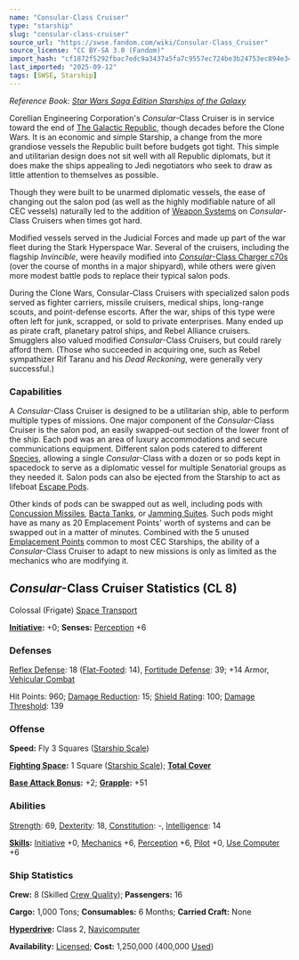 ```yaml
---
name: "Consular-Class Cruiser"
type: "starship"
slug: "consular-class-cruiser"
source_url: "https://swse.fandom.com/wiki/Consular-Class_Cruiser"
source_license: "CC BY-SA 3.0 (Fandom)"
import_hash: "cf1872f5292fbac7edc9a3437a5fa7c9557ec724be3b24753ec894e34566ace0"
last_imported: "2025-09-12"
tags: [SWSE, Starship]
---
```

*Reference Book: [Star Wars Saga Edition Starships of the Galaxy](https://swse.fandom.com/wiki/Star_Wars_Saga_Edition_Starships_of_the_Galaxy)*

Corellian Engineering Corporation's *Consular*-Class Cruiser is in service toward the end of [The Galactic Republic](https://swse.fandom.com/wiki/The_Galactic_Republic), though decades before the Clone Wars. It is an economic and simple Starship, a change from the more grandiose vessels the Republic built before budgets got tight. This simple and utilitarian design does not sit well with all Republic diplomats, but it does make the ships appealing to Jedi negotiators who seek to draw as little attention to themselves as possible.

Though they were built to be unarmed diplomatic vessels, the ease of changing out the salon pod (as well as the highly modifiable nature of all CEC vessels) naturally led to the addition of [Weapon Systems](https://swse.fandom.com/wiki/Weapon_Systems) on *Consular*-Class Cruisers when times got hard.

Modified vessels served in the Judicial Forces and made up part of the war fleet during the Stark Hyperspace War. Several of the cruisers, including the flagship *Invincible*, were heavily modified into [*Consular*-Class Charger c70s](https://swse.fandom.com/wiki/Consular-Class_Charger_c70s) (over the course of months in a major shipyard), while others were given more modest battle pods to replace their typical salon pods.

During the Clone Wars, Consular-Class Cruisers with specialized salon pods served as fighter carriers, missile cruisers, medical ships, long-range scouts, and point-defense escorts. After the war, ships of this type were often left for junk, scrapped, or sold to private enterprises. Many ended up as pirate craft, planetary patrol ships, and Rebel Alliance cruisers. Smugglers also valued modified *Consular*-Class Cruisers, but could rarely afford them. (Those who succeeded in acquiring one, such as Rebel sympathizer Rif Taranu and his *Dead Reckoning*, were generally very successful.)

### Capabilities
A *Consular*-Class Cruiser is designed to be a utilitarian ship, able to perform multiple types of missions. One major component of the *Consular*-Class Cruiser is the salon pod, an easily swapped-out section of the lower front of the ship. Each pod was an area of luxury accommodations and secure communications equipment. Different salon pods catered to different [Species](https://swse.fandom.com/wiki/Species), allowing a single *Consular*-Class with a dozen or so pods kept in spacedock to serve as a diplomatic vessel for multiple Senatorial groups as they needed it. Salon pods can also be ejected from the Starship to act as lifeboat [Escape Pods](https://swse.fandom.com/wiki/Escape_Pods).

Other kinds of pods can be swapped out as well, including pods with [Concussion Missiles](https://swse.fandom.com/wiki/Concussion_Missiles), [Bacta Tanks](https://swse.fandom.com/wiki/Bacta_Tanks), or [Jamming Suites](https://swse.fandom.com/wiki/Jamming_Suites). Such pods might have as many as 20 Emplacement Points' worth of systems and can be swapped out in a matter of minutes. Combined with the 5 unused [Emplacement Points](https://swse.fandom.com/wiki/Emplacement_Points) common to most CEC Starships, the ability of a *Consular*-Class Cruiser to adapt to new missions is only as limited as the mechanics who are modifying it.

## *Consular*-Class Cruiser Statistics (CL 8)
Colossal (Frigate) [Space Transport](https://swse.fandom.com/wiki/Space_Transport)

**[Initiative](https://swse.fandom.com/wiki/Initiative):** +0; **Senses:** [Perception](https://swse.fandom.com/wiki/Perception) +6
### Defenses
[Reflex Defense](https://swse.fandom.com/wiki/Reflex_Defense_(Vehicles)): 18 ([Flat-Footed](https://swse.fandom.com/wiki/Flat-Footed): 14), [Fortitude Defense](https://swse.fandom.com/wiki/Fortitude_Defense_(Vehicles)): 39; +14 Armor, [Vehicular Combat](https://swse.fandom.com/wiki/Vehicular_Combat)

Hit Points: 960; [Damage Reduction](https://swse.fandom.com/wiki/Damage_Reduction): 15; [Shield Rating](https://swse.fandom.com/wiki/Shield_Rating): 100; [Damage Threshold](https://swse.fandom.com/wiki/Damage_Threshold_(Vehicles)): 139
### Offense
**Speed:** Fly 3 Squares ([Starship Scale](https://swse.fandom.com/wiki/Starship_Scale))

**[Fighting Space](https://swse.fandom.com/wiki/Fighting_Space):** 1 Square ([Starship Scale](https://swse.fandom.com/wiki/Starship_Scale)); **[Total Cover](https://swse.fandom.com/wiki/Total_Cover)**

**[Base Attack Bonus](https://swse.fandom.com/wiki/Base_Attack_Bonus):** +2; **[Grapple](https://swse.fandom.com/wiki/Grapple):** +51
### Abilities
[Strength](https://swse.fandom.com/wiki/Strength): 69, [Dexterity](https://swse.fandom.com/wiki/Dexterity): 18, [Constitution](https://swse.fandom.com/wiki/Constitution): -, [Intelligence](https://swse.fandom.com/wiki/Intelligence): 14

**[Skills](https://swse.fandom.com/wiki/Skills):** [Initiative](https://swse.fandom.com/wiki/Initiative) +0, [Mechanics](https://swse.fandom.com/wiki/Mechanics) +6, [Perception](https://swse.fandom.com/wiki/Perception) +6, [Pilot](https://swse.fandom.com/wiki/Pilot) +0, [Use Computer](https://swse.fandom.com/wiki/Use_Computer) +6
### Ship Statistics
**Crew:** 8 (Skilled [Crew Quality](https://swse.fandom.com/wiki/Crew_Quality)); **Passengers:** 16

**Cargo:** 1,000 Tons; **Consumables:** 6 Months; **Carried Craft:** None

**[Hyperdrive](https://swse.fandom.com/wiki/Hyperdrive):** Class 2, [Navicomputer](https://swse.fandom.com/wiki/Navicomputer)

**Availability:** [Licensed](https://swse.fandom.com/wiki/Licensed); **Cost:** 1,250,000 (400,000 [Used](https://swse.fandom.com/wiki/Used))